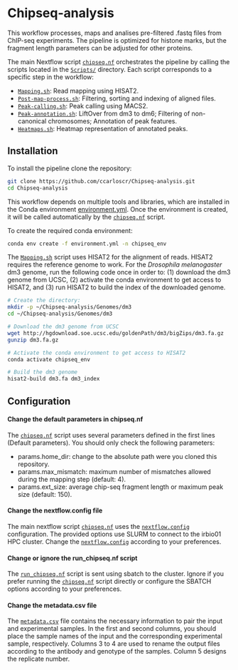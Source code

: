 # Chipseq-analysis

This workflow processes, maps and analises pre-filtered .fastq files from ChIP-seq experiments. The pipeline is optimized for histone marks, but the fragment length parameters can be adjusted for other proteins.

The main Nextflow script [`chipseq.nf`](chipseq.nf) orchestrates the pipeline by calling the scripts located in the [`Scripts/`](Scripts/) directory. Each script corresponds to a specific step in the workflow:

- [`Mapping.sh`](Scripts/Mapping.sh): Read mapping using HISAT2.
- [`Post-map-process.sh`](Scripts/Post-map-process.sh): Filtering, sorting and indexing of aligned files.
- [`Peak-calling.sh`](Scripts/Peak-calling.sh): Peak calling using MACS2.
- [`Peak-annotation.sh`](Scripts/Peak-annotation.sh): LiftOver from dm3 to dm6; Filtering of non-canonical chromosomes; Annotation of peak features.
- [`Heatmaps.sh`](Scripts/Heatmaps.sh): Heatmap representation of annotated peaks.


## Installation

To install the pipeline clone the repository:
```bash
git clone https://github.com/ccarloscr/Chipseq-analysis.git
cd Chipseq-analysis
```

This workflow depends on multiple tools and libraries, which are installed in the Conda environment [environment.yml](environment.yml). Once the environment is created, it will be called automatically by the [`chipseq.nf`](chipseq.nf) script.

To create the required conda environment:
```bash
conda env create -f environment.yml -n chipseq_env
```

The [`Mapping.sh`](Scripts/Mapping.sh) script uses HISAT2 for the alignment of reads. HISAT2 requires the reference genome to work. For the _Drosophila melanogaster_ dm3 genome, run the following code once in order to: (1) download the dm3 genome from UCSC, (2) activate the conda environment to get access to HISAT2, and (3) run HISAT2 to build the index of the downloaded genome.
```bash
# Create the directory:
mkdir -p ~/Chipseq-analysis/Genomes/dm3
cd ~/Chipseq-analysis/Genomes/dm3

# Download the dm3 genome from UCSC
wget http://hgdownload.soe.ucsc.edu/goldenPath/dm3/bigZips/dm3.fa.gz
gunzip dm3.fa.gz

# Activate the conda environment to get access to HISAT2
conda activate chipseq_env

# Build the dm3 genome
hisat2-build dm3.fa dm3_index
```


## Configuration

#### Change the default parameters in chipseq.nf
The [`chipseq.nf`](chipseq.nf) script uses several parameters defined in the first lines (Default parameters). You should only check the following parameters:

- params.home_dir: change to the absolute path were you cloned this repository.
- params.max_mismatch: maximum number of mismatches allowed during the mapping step (default: 4).
- params.ext_size: average chip-seq fragment length or maximum peak size (default: 150).

#### Change the nextflow.config file
The main nextflow script [`chipseq.nf`](chipseq.nf) uses the [`nextflow.config`](nextflow.config) configuration. The provided options use SLURM to connect to the irbio01 HPC cluster. Change the [`nextflow.config`](nextflow.config) according to your preferences.

#### Change or ignore the run_chipseq.nf script
The [`run_chipseq.nf`](run_chipseq.nf) script is sent using sbatch to the cluster. Ignore if you prefer running the [`chipseq.nf`](chipseq.nf) script directly or configure the SBATCH options according to your preferences.

#### Change the metadata.csv file
The [`metadata.csv`](metadata.csv) file contains the necessary information to pair the input and experimental samples. In the first and second columns, you should place the sample names of the input and the corresponding experimental sample, respectively. Columns 3 to 4 are used to rename the output files according to the antibody and genotype of the samples. Column 5 designs the replicate number.

